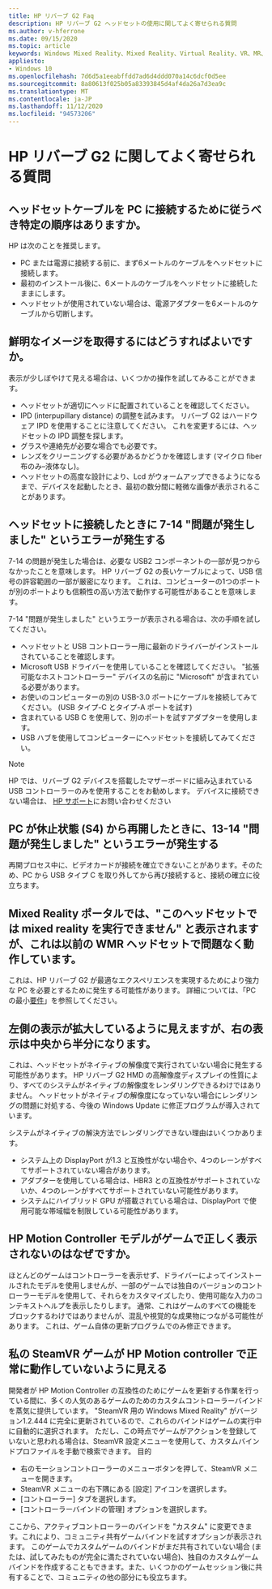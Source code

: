 ```yaml
---
title: HP リバーブ G2 Faq
description: HP リバーブ G2 ヘッドセットの使用に関してよく寄せられる質問
ms.author: v-hferrone
ms.date: 09/15/2020
ms.topic: article
keywords: Windows Mixed Reality、Mixed Reality、Virtual Reality、VR、MR、トラブルシューティング、エラー、ヘルプ、サポート、パフォーマンス
appliesto:
- Windows 10
ms.openlocfilehash: 7d6d5a1eeabffdd7ad6d4ddd070a14c6dcf0d5ee
ms.sourcegitcommit: 8a80613f025b05a83393845d4af4da26a7d3ea9c
ms.translationtype: MT
ms.contentlocale: ja-JP
ms.lasthandoff: 11/12/2020
ms.locfileid: "94573206"
---
```

# <a name="hp-reverb-g2-frequently-asked-questions"></a>HP リバーブ G2 に関してよく寄せられる質問

## <a name="is-there-a-specific-order-i-should-follow-to-connect-my-headset-cables-to-a-pc"></a>ヘッドセットケーブルを PC に接続するために従うべき特定の順序はありますか。

HP は次のことを推奨します。

- PC または電源に接続する前に、まず6メートルのケーブルをヘッドセットに接続します。
- 最初のインストール後に、6メートルのケーブルをヘッドセットに接続したままにします。
- ヘッドセットが使用されていない場合は、電源アダプターを6メートルのケーブルから切断します。

## <a name="what-should-i-do-to-get-a-crisper-image"></a>鮮明なイメージを取得するにはどうすればよいですか。

表示が少しぼやけて見える場合は、いくつかの操作を試してみることができます。

- ヘッドセットが適切にヘッドに配置されていることを確認してください。
- IPD (interpupillary distance) の調整を試みます。 リバーブ G2 はハードウェア IPD を使用することに注意してください。 これを変更するには、ヘッドセットの IPD 調整を探します。
- グラスや連絡先が必要な場合でも必要です。
- レンズをクリーニングする必要があるかどうかを確認します (マイクロ fiber 布のみ–液体なし)。
- ヘッドセットの高度な設計により、Lcd がウォームアップできるようになるまで、デバイスを起動したとき、最初の数分間に軽微な画像が表示されることがあります。

## <a name="i-am-getting-a-7-14-something-went-wrong-error-when-i-plug-in-my-headset"></a>ヘッドセットに接続したときに 7-14 "問題が発生しました" というエラーが発生する

7-14 の問題が発生した場合は、必要な USB2 コンポーネントの一部が見つからなかったことを意味します。  HP リバーブ G2 の長いケーブルによって、USB 信号の許容範囲の一部が厳密になります。  これは、コンピューターの1つのポートが別のポートよりも信頼性の高い方法で動作する可能性があることを意味します。

7-14 "問題が発生しました" というエラーが表示される場合は、次の手順を試してください。

- ヘッドセットと USB コントローラー用に最新のドライバーがインストールされていることを確認します。
- Microsoft USB ドライバーを使用していることを確認してください。 "拡張可能なホストコントローラー" デバイスの名前に "Microsoft" が含まれている必要があります。
- お使いのコンピューターの別の USB-3.0 ポートにケーブルを接続してみてください。 (USB タイプ-C とタイプ-A ポートを試す)
- 含まれている USB C を使用して、別のポートを試すアダプターを使用します。
- USB ハブを使用してコンピューターにヘッドセットを接続してみてください。

> [!NOTE]
> HP では、リバーブ G2 デバイスを搭載したマザーボードに組み込まれている USB コントローラーのみを使用することをお勧めします。
> デバイスに接続できない場合は、 [HP サポート](https://support.hp.com/us-en)にお問い合わせください

## <a name="i-am-getting-a-13-14-something-went-wrong-error-when-my-pc-resumes-from-hibernate-s4"></a>PC が休止状態 (S4) から再開したときに、13-14 "問題が発生しました" というエラーが発生する

再開プロセス中に、ビデオカードが接続を確立できないことがあります。そのため、PC から USB タイプ C を取り外してから再び接続すると、接続の確立に役立ちます。

## <a name="the-mixed-reality-portal-says-cant-run-mixed-reality-on-this-headset-but-this-worked-fine-with-my-previous-wmr-headset"></a>Mixed Reality ポータルでは、"このヘッドセットでは mixed reality を実行できません" と表示されますが、これは以前の WMR ヘッドセットで問題なく動作しています。

これは、HP リバーブ G2 が最適なエクスペリエンスを実現するためにより強力な PC を必要とするために発生する可能性があります。 詳細については、「PC の最小[要件](windows-mixed-reality-minimum-pc-hardware-compatibility-guidelines.md)」を参照してください。

## <a name="it-looks-like-my-left-display-is-stretched-and-the-right-display-is-off-centered-and-half-black"></a>左側の表示が拡大しているように見えますが、右の表示は中央から半分になります。

これは、ヘッドセットがネイティブの解像度で実行されていない場合に発生する可能性があります。 HP リバーブ G2 HMD の高解像度ディスプレイの性質により、すべてのシステムがネイティブの解像度をレンダリングできるわけではありません。 ヘッドセットがネイティブの解像度になっていない場合にレンダリングの問題に対処する、今後の Windows Update に修正プログラムが導入されています。

システムがネイティブの解決方法でレンダリングできない理由はいくつかあります。

- システム上の DisplayPort が1.3 と互換性がない場合や、4つのレーンがすべてサポートされていない場合があります。
- アダプターを使用している場合は、HBR3 との互換性がサポートされていないか、4つのレーンがすべてサポートされていない可能性があります。
- システムにハイブリッド GPU が搭載されている場合は、DisplayPort で使用可能な帯域幅を制限している可能性があります。

## <a name="why-are-my-hp-motion-controller-models-not-showing-up-correctly-in-a-game"></a>HP Motion Controller モデルがゲームで正しく表示されないのはなぜですか。

ほとんどのゲームはコントローラーを表示せず、ドライバーによってインストールされたモデルを使用しませんが、一部のゲームでは独自のバージョンのコントローラーモデルを使用して、それらをカスタマイズしたり、使用可能な入力のコンテキストヘルプを表示したりします。 通常、これはゲームのすべての機能をブロックするわけではありませんが、混乱や視覚的な成果物につながる可能性があります。 これは、ゲーム自体の更新プログラムでのみ修正できます。

## <a name="my-steamvr-games-dont-appear-to-work-correctly-with-my-hp-motion-controllers"></a>私の SteamVR ゲームが HP Motion controller で正常に動作していないように見える

開発者が HP Motion Controller の互換性のためにゲームを更新する作業を行っている間に、多くの人気のあるゲームのためのカスタムコントローラーバインドを蒸気に提供しています。 "SteamVR 用の Windows Mixed Reality" がバージョン1.2.444 に完全に更新されているので、これらのバインドはゲームの実行中に自動的に選択されます。 ただし、この時点でゲームがアクションを登録していないと思われる場合は、SteamVR 設定メニューを使用して、カスタムバインドプロファイルを手動で検索できます。
目的

- 右のモーションコントローラーのメニューボタンを押して、SteamVR メニューを開きます。
- SteamVR メニューの右下隅にある [設定] アイコンを選択します。
- [コントローラー] タブを選択します。
- [コントローラーバインドの管理] オプションを選択します。

ここから、アクティブコントローラーのバインドを "カスタム" に変更できます。これにより、コミュニティ共有ゲームバインドを試すオプションが表示されます。
このゲームでカスタムゲームのバインドがまだ共有されていない場合 (または、試してみたものが完全に満たされていない場合)、独自のカスタムゲームバインドを作成することもできます。また、いくつかのゲームセッション後に共有することで、コミュニティの他の部分にも役立ちます。